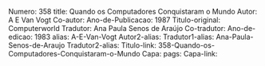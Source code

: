 Numero: 358
title: Quando os Computadores Conquistaram o Mundo
Autor: A E Van Vogt
Co-autor: 
Ano-de-Publicacao: 1987
Titulo-original: Computerworld
Tradutor: Ana Paula Senos de Araújo
Co-tradutor: 
Ano-de-edicao: 1983
alias: A-E-Van-Vogt
Autor2-alias: 
Tradutor1-alias: Ana-Paula-Senos-de-Araujo
Tradutor2-alias: 
Titulo-link: 358-Quando-os-Computadores-Conquistaram-o-Mundo
Capa: 
pags: 
Capa-link: 